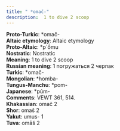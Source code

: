 ```yaml
---
title: " *omač-"
description:  1 to dive 2 scoop
---
```


<strong>Proto-Turkic</strong>:  *omač-<br>
<strong>Altaic etymology</strong>:  Altaic etymology<br>
<strong> Proto-Altaic</strong>:  *p`ŏ́mu<br>
<strong>Nostratic</strong>:  Nostratic<br>
<strong>Meaning</strong>:  1 to dive 2 scoop<br>
<strong>Russian meaning</strong>:  1 погружаться 2 черпак<br>
<strong>Turkic</strong>:  *omač-<br>
<strong>Mongolian</strong>:  *homba-<br>
<strong>Tungus-Manchu</strong>:  *pom-<br>
<strong>Japanese</strong>:  *púm-<br>
<strong>Comments</strong>:  VEWT 361, 514.<br>
<strong>Khakassian</strong>:  omač 2<br>
<strong>Shor</strong>:  omaš 2<br>
<strong>Yakut</strong>:  umus- 1<br>
<strong>Tuva</strong>:  omāš 2<br>


